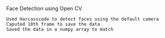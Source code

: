 Face Detection using Open CV

	Used Harcasscade to detect faces using the default camera
	Caputed 10th frame to save the data
	Saved the data in a numpy array to match 